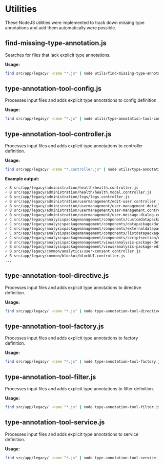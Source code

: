 # Utilities
These NodeJS utilities were implemented to track down missing type annotations and add them automatically were possible.

## find-missing-type-annotation.js
Searches for files that lack explicit type annotations.

**Usage:**
```bash
find src/app/legacy/ -name "*.js" | node utils/find-missing-type-annotation.js
```

## type-annotation-tool-config.js
Processes input files and adds explicit type annotations to config definition.

**Usage:**
```bash
find src/app/legacy/ -name "*.js" | node utils/type-annotation-tool-config.js
```

## type-annotation-tool-controller.js
Processes input files and adds explicit type annotations to controller definition.

**Usage:**
```bash
find src/app/legacy/ -name "*.controller.js" | node utils/type-annotation-tool-controller.js
```
**Example output:**
```bash
✓ B src/app/legacy/administration/health/health.controller.js
✓ B src/app/legacy/administration/health/health.modal.controller.js
✓ B src/app/legacy/administration/logs/logs.controller.js
✓ B src/app/legacy/administration/usermanagement/edit-user.controller.js
✓ B src/app/legacy/administration/usermanagement/user-management-detail.controller.js
✓ B src/app/legacy/administration/usermanagement/user-management.controller.js
✓ B src/app/legacy/administration/usermanagement/user-message-dialog.controller.js
✓ C src/app/legacy/analysispackagemanagement/components/customdatapackage/custom-data-package.controller.js
✓ C src/app/legacy/analysispackagemanagement/components/datapackage/data-package.controller.js
✓ C src/app/legacy/analysispackagemanagement/components/externaldatapackage/external-data-package.controller.js
✓ C src/app/legacy/analysispackagemanagement/components/listdatapackage/list-data-package.controller.js
✓ C src/app/legacy/analysispackagemanagement/components/scriptsection/edit-script-section.controller.js
✓ B src/app/legacy/analysispackagemanagement/views/analysis-package-detail.controller.js
✓ B src/app/legacy/analysispackagemanagement/views/analysis-package-edit-or-create.controller.js
✓ B src/app/legacy/common/analytics/user-consent.controller.js
✓ B src/app/legacy/common/blockui/blockUI.controller.js
...
```

## type-annotation-tool-directive.js
Processes input files and adds explicit type annotations to directive definition.

**Usage:**
```bash
find src/app/legacy/ -name "*.js" | node type-annotation-tool-directive.js
```

## type-annotation-tool-factory.js
Processes input files and adds explicit type annotations to factory definition.

**Usage:**
```bash
find src/app/legacy/ -name "*.js" | node type-annotation-tool-factory.js
```

## type-annotation-tool-filter.js
Processes input files and adds explicit type annotations to filter definition.

**Usage:**
```bash
find src/app/legacy/ -name "*.js" | node type-annotation-tool-filter.js
```

## type-annotation-tool-service.js
Processes input files and adds explicit type annotations to service definition.

**Usage:**
```bash
find src/app/legacy/ -name "*.js" | node type-annotation-tool-service.js
```
